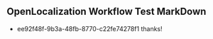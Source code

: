 ## OpenLocalization Workflow Test MarkDown
* ee92f48f-9b3a-48fb-8770-c22fe74278f1 thanks!

<!--HONumber=Aug16_HO3-->


